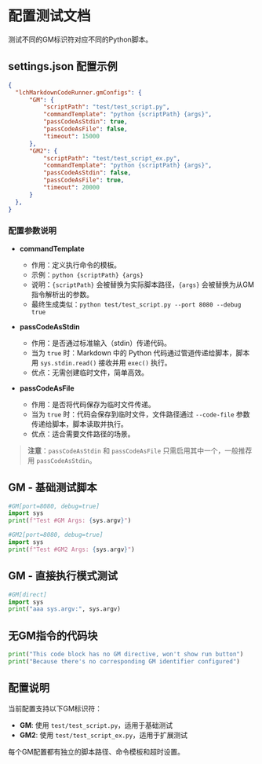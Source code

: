 # 配置测试文档

测试不同的GM标识符对应不同的Python脚本。

## settings.json 配置示例

```json
{
  "lchMarkdownCodeRunner.gmConfigs": {
      "GM": {
          "scriptPath": "test/test_script.py",
          "commandTemplate": "python {scriptPath} {args}",
          "passCodeAsStdin": true,
          "passCodeAsFile": false,
          "timeout": 15000
      },
      "GM2": {
          "scriptPath": "test/test_script_ex.py",
          "commandTemplate": "python {scriptPath} {args}",
          "passCodeAsStdin": false,
          "passCodeAsFile": true,
          "timeout": 20000
      }
  },
}
```



### 配置参数说明

- **commandTemplate**
  - 作用：定义执行命令的模板。
  - 示例：`python {scriptPath} {args}`
  - 说明：`{scriptPath}` 会被替换为实际脚本路径，`{args}` 会被替换为从GM指令解析出的参数。
  - 最终生成类似：`python test/test_script.py --port 8080 --debug true`

- **passCodeAsStdin**
  - 作用：是否通过标准输入（stdin）传递代码。
  - 当为 `true` 时：Markdown 中的 Python 代码通过管道传递给脚本，脚本用 `sys.stdin.read()` 接收并用 `exec()` 执行。
  - 优点：无需创建临时文件，简单高效。

- **passCodeAsFile**
  - 作用：是否将代码保存为临时文件传递。
  - 当为 `true` 时：代码会保存到临时文件，文件路径通过 `--code-file` 参数传递给脚本，脚本读取并执行。
  - 优点：适合需要文件路径的场景。

> **注意**：`passCodeAsStdin` 和 `passCodeAsFile` 只需启用其中一个，一般推荐用 `passCodeAsStdin`。

## GM - 基础测试脚本

```python
#GM[port=8080, debug=true]
import sys
print(f"Test #GM Args: {sys.argv}")
```

```python
#GM2[port=8080, debug=true]
import sys
print(f"Test #GM2 Args: {sys.argv}")
```

## GM - 直接执行模式测试

```python
#GM[direct]
import sys
print("aaa sys.argv:", sys.argv)
```

## 无GM指令的代码块

```python
print("This code block has no GM directive, won't show run button")
print("Because there's no corresponding GM identifier configured")
```

## 配置说明

当前配置支持以下GM标识符：

- **GM**: 使用 `test/test_script.py`，适用于基础测试
- **GM2**: 使用 `test/test_script_ex.py`，适用于扩展测试

每个GM配置都有独立的脚本路径、命令模板和超时设置。
